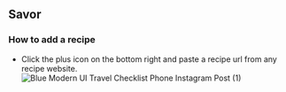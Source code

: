 ## Savor

### How to add a recipe 
- Click the plus icon on the bottom right and paste a recipe url from any recipe website.
![Blue Modern UI Travel Checklist Phone Instagram Post (1)](https://github.com/mattsegura/Savor/assets/61678138/650a75ea-dbc8-4519-b206-5dd195ec3516)
